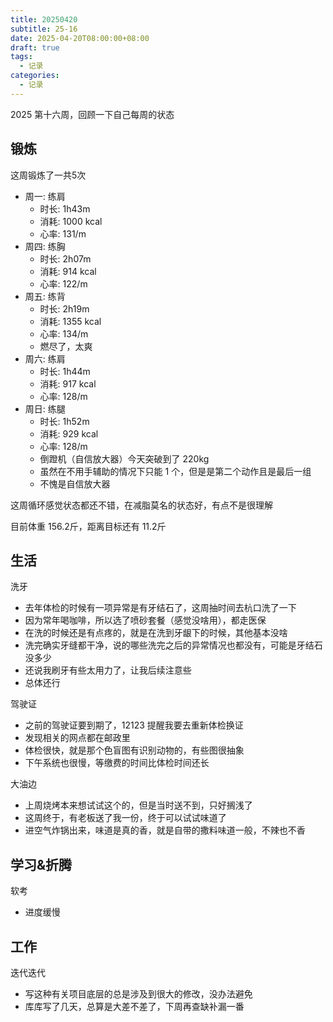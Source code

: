 ```yaml
---
title: 20250420
subtitle: 25-16
date: 2025-04-20T08:00:00+08:00
draft: true
tags:
  - 记录
categories:
  - 记录
---
```


2025 第十六周，回顾一下自己每周的状态

## 锻炼

这周锻炼了一共5次

* 周一: 练肩
  * 时长: 1h43m
  * 消耗: 1000 kcal
  * 心率: 131/m
* 周四: 练胸
  * 时长: 2h07m
  * 消耗: 914 kcal
  * 心率: 122/m
* 周五: 练背
  * 时长: 2h19m
  * 消耗: 1355 kcal
  * 心率: 134/m
  * 燃尽了，太爽
* 周六: 练肩
  * 时长: 1h44m
  * 消耗: 917 kcal
  * 心率: 128/m
* 周日: 练腿
  * 时长: 1h52m
  * 消耗: 929 kcal
  * 心率: 128/m
  * 倒蹬机（自信放大器）今天突破到了 220kg
  * 虽然在不用手辅助的情况下只能 1 个，但是是第二个动作且是最后一组
  * 不愧是自信放大器

这周循环感觉状态都还不错，在减脂莫名的状态好，有点不是很理解

目前体重 156.2斤，距离目标还有 11.2斤

## 生活

洗牙

* 去年体检的时候有一项异常是有牙结石了，这周抽时间去杭口洗了一下
* 因为常年喝咖啡，所以选了喷砂套餐（感觉没啥用），都走医保
* 在洗的时候还是有点疼的，就是在洗到牙龈下的时候，其他基本没啥
* 洗完确实牙缝都干净，说的哪些洗完之后的异常情况也都没有，可能是牙结石没多少
* 还说我刷牙有些太用力了，让我后续注意些
* 总体还行

驾驶证

* 之前的驾驶证要到期了，12123 提醒我要去重新体检换证
* 发现相关的网点都在邮政里
* 体检很快，就是那个色盲图有识别动物的，有些图很抽象
* 下午系统也很慢，等缴费的时间比体检时间还长

大油边

* 上周烧烤本来想试试这个的，但是当时送不到，只好搁浅了
* 这周终于，有老板送了我一份，终于可以试试味道了
* 进空气炸锅出来，味道是真的香，就是自带的撒料味道一般，不辣也不香

## 学习&折腾

软考

* 进度缓慢

## 工作

迭代迭代

* 写这种有关项目底层的总是涉及到很大的修改，没办法避免
* 库库写了几天，总算是大差不差了，下周再查缺补漏一番
